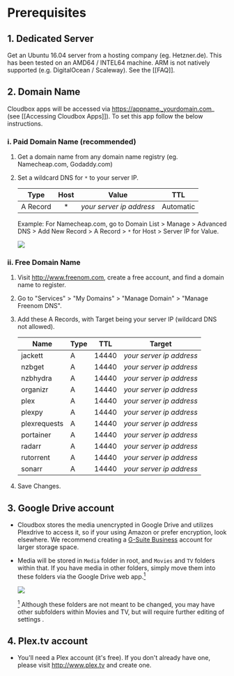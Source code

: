 # Prerequisites

## 1. Dedicated Server

Get an Ubuntu 16.04 server from a hosting company (eg. Hetzner.de). This has been tested on an AMD64 / INTEL64 machine. ARM is not natively supported (e.g. DigitalOcean / Scaleway). See the [[FAQ]].



## 2. Domain Name

Cloudbox apps will be accessed via https://appname._yourdomain.com_ (see [[Accessing Cloudbox Apps]]). To set this app follow the below instructions.

### i. Paid Domain Name (recommended)
1. Get a domain name from any domain name registry (eg. Namecheap.com, Godaddy.com)
2. Set a wildcard DNS for `*` to your server IP.
    
    |   **Type**   | **Host** | **Value**                   |     **TTL** |
    | ------------ | :--------: | ------------------------- | :-----------: |
    | A Record       | *        | _your server ip address_  |  Automatic  |

    Example: For Namecheap.com, go to Domain List > Manage > Advanced DNS > Add New Record > A Record > `*` for Host > Server IP for Value.

   ![](http://i.imgur.com/I7h5jSs.png)

### ii. Free Domain Name
1. Visit http://www.freenom.com, create a free account, and find a domain name to register.
2. Go to "Services" > "My Domains" > "Manage Domain" > "Manage Freenom DNS".
3. Add these A Records, with Target being your server IP (wildcard DNS not allowed).

    |   **Name**   | **Type** | **TTL** |        **Target**        |
    | ------------ | -------- | ------- | ------------------------ |
    | jackett      | A        | 14440   | _your server ip address_ |
    | nzbget       | A        | 14440   | _your server ip address_ |
    | nzbhydra     | A        | 14440   | _your server ip address_ |
    | organizr     | A        | 14440   | _your server ip address_ |
    | plex         | A        | 14440   | _your server ip address_ |
    | plexpy       | A        | 14440   | _your server ip address_ |
    | plexrequests | A        | 14440   | _your server ip address_ |
    | portainer    | A        | 14440   | _your server ip address_ |
    | radarr       | A        | 14440   | _your server ip address_ |
    | rutorrent    | A        | 14440   | _your server ip address_ |
    | sonarr       | A        | 14440   | _your server ip address_ |




4. Save Changes.

## 3. Google Drive account ##

* Cloudbox stores the media unencrypted in Google Drive and utilizes Plexdrive to access it, so if your using Amazon or prefer encryption, look elsewhere. We recommend creating a [G-Suite Business](gsuite.google.com/pricing.html) account for larger storage space.

* Media will be stored in `Media` folder in root, and `Movies` and `TV` folders within that. If you have media in other folders, simply move them into these folders via the Google Drive web app.<a href="#note1" id="note1ref"><sup>1</sup></a>

    ![](http://i.imgur.com/cRIo3lQ.png)

    <a id="note1" href="#note1ref"><sup>1</sup></a> Although these folders are not meant to be changed, you may have other subfolders within Movies and TV, but will require further editing of settings <link to unionfs_cleaner and plex_autoscan configs editing page>.

## 4. Plex.tv account

* You'll need a Plex account (it's free). If you don't already have one, please visit http://www.plex.tv and create one.
